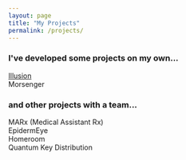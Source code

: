 ```yaml
---
layout: page
title: "My Projects"
permalink: /projects/
---
```


### I've developed some projects on my own...   
[Illusion](https://linuszheng.github.io/illusion/)  
Morsenger


### and other projects with a team...  
MARx (Medical Assistant Rx)  
EpidermEye  
Homeroom  
Quantum Key Distribution  
